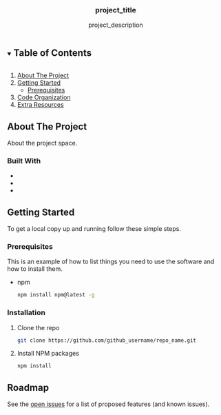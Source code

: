 
<!-- PROJECT LOGO -->
<br />
<p align="center">

  <h3 align="center">project_title</h3>

  <p align="center">
    project_description
  </p>
</p>

<!-- TABLE OF CONTENTS -->
<details open="open">
  <summary><h2 style="display: inline-block">Table of Contents</h2></summary>
  <ol>
    <li>
      <a href="#about-the-project">About The Project</a>
    </li>
    <li>
      <a href="#getting-started">Getting Started</a>
      <ul>
        <li><a href="#prerequisites">Prerequisites</a></li>
      </ul>
    </li>
    <li>
      <a href="#codeorg">Code Organization</a>
    </li>
    <li>
      <a href="#resources">Extra Resources</a>
    </li>
  </ol>
</details>



<!-- ABOUT THE PROJECT -->
## About The Project

About the project space.

### Built With

* []()
* []()
* []()


<!-- GETTING STARTED -->
## Getting Started

To get a local copy up and running follow these simple steps.

### Prerequisites

This is an example of how to list things you need to use the software and how to install them.
* npm
  ```sh
  npm install npm@latest -g
  ```

### Installation

1. Clone the repo
   ```sh
   git clone https://github.com/github_username/repo_name.git
   ```
2. Install NPM packages
   ```sh
   npm install
   ```


<!-- ROADMAP -->
## Roadmap

See the [open issues](https://github.com/github_username/repo_name/issues) for a list of proposed features (and known issues).
